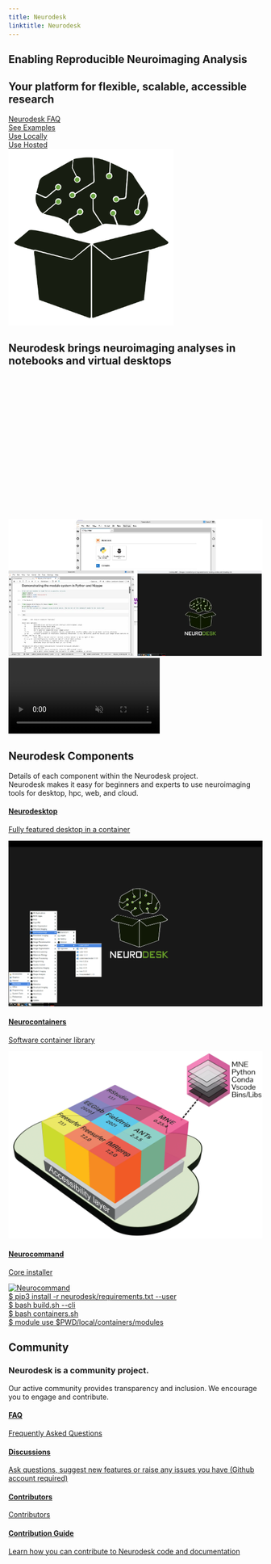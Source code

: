 ```yaml
---
title: Neurodesk
linktitle: Neurodesk
---
```


<section class="row td-box -bg-secondary justify-content-left h-auto col-big-desktop">
    <div class="container">
        <div class="row align-items-center">
            <div class="col-md-8 order-md-1 text-center">
                <h1 class="mt-0 mt-md-5 pb-2">Enabling Reproducible Neuroimaging Analysis</h1>
                <h2>Your platform for flexible, scalable, accessible research​</h2>
                <div class="mt-4 mb-5">
                    <div class="row g-4 justify-content-center">
                        <div class="col-10 col-sm-6">
                            <a class="btn btn-lg btn-light w-100 p-3" href="docs/support/faq/#what-is-neurodesk">
                                <i class="fa fa-question-circle"></i> Neurodesk FAQ
                            </a>
                        </div>
                        <div class="col-10 col-sm-6">
                            <a class="btn btn-lg btn-light w-100 p-3" href="https://neurodesk.org/example-notebooks/intro.html">
                                <i class="fa fa-book"></i> See Examples
                            </a>
                        </div>
                        <div class="col-10 col-sm-6">
                            <a class="btn btn-lg btn-light w-100 p-3" href="docs/getting-started/local/neurodeskapp/">
                                <i class="fa fa-laptop"></i> Use Locally
                            </a>
                        </div>
                        <div class="col-10 col-sm-6">
                            <a class="btn btn-lg btn-light w-100 p-3" href="docs/getting-started/hosted">
                                <i class="fa fa-cloud"></i> Use Hosted
                            </a>
                        </div>
                    </div>
                </div>
            </div>
            <div class="col-md-4 order-md-2 text-center">
                <img src="/static/favicons/neurodesk-logo.svg" style="height:350px; max-width:100%;" alt="Neurodesk logo" />
            </div>
        </div>
    </div>
</section>


<section class="container-fluid">
	<div class="row justify-content-center">
		<div class="col-12 text-center">
			<h1 class="mt-0 mt-md-5 pb-4">Neurodesk brings neuroimaging analyses in notebooks and virtual desktops</h1>
			<div class="position-relative" style="max-width: 1200px; margin: 0 auto;">
				<div style="padding-top: 56.25%; position: relative;">
					<img src="static/favicons/neurodesk.jpeg"
						class="w-100 h-100 position-absolute top-0 start-0 object-fit-contain"
						style="z-index: 1;"
						alt="Neurodesk overview placeholder">
					<video class="w-100 h-100 position-absolute top-0 start-0 object-fit-contain"
						style="z-index: 2;"
						autoplay muted loop
						onloadstart="this.previousElementSibling.style.display='none';">
						<source src="static/favicons/neurodesk.webm" type="video/webm">
						<source src="static/favicons/neurodesk.mp4" type="video/mp4">
						Your browser does not support the video tag.
					</video>
				</div>
			</div>
		</div>
	</div>
</section>

<section
  id="startup"
  class="row -bg-light justify-content-left h-auto col-big-desktop"
  style="
    background-image: url('/static/favicons/background-bottom.svg');
    background-repeat: no-repeat;
    background-position: bottom center;
    background-size: 100% auto;">
	<div class="td-box">
		<h2>Neurodesk Components</h2>
		<p class="lead mt-2">Details of each component within the Neurodesk project.<br /> Neurodesk makes it easy for
			beginners and experts to use neuroimaging tools for desktop, hpc, web, and cloud.</p>
	</div>
	<div class="component-start container-fluid py-3">
		<div class="row">
			<div class="col-12 col-xl-11 component-col">
				<div class="row justify-content-center">
					<div class="col-12 col-sm-10 col-md-4 col-lg-4 mb-3">
						<div class="component-card desktop d-flex flex-column h-100">
							<a class="component-click-btn text-decoration-none" href="/docs/getting-started/neurodesktop/">
								<div class="card-body">
										<i class="fa fa-window-maximize"></i>
									<h4 class="mt-2">Neurodesktop</h4>
									<p class="card-summary">Fully featured desktop in a container</p>
								</div>
								<div class="image-wrapper mt-2">
									<img src="/static/favicons/neurodesktop.png" alt="Neurodesktop" class="img-fluid shadow-sm" />
								</div>
							</a>
						</div>
					</div>
					<div class="col-12 col-sm-10 col-md-4 col-lg-4 mb-4">
						<div class="component-card containers d-flex flex-column">
							<a class="component-click-btn" href="/docs/getting-started/neurocontainers/">
								<div class="card-body">
									<i class="fas fa-layer-group"></i>
									<h4>Neurocontainers</h4>
									<p class="card-summary">Software container library</p>
								</div>
								<div class="image-wrapper mt-auto">
									<img src="/static/favicons/neurocontainer.png" alt="neurocontainer" class="img-fluid" />
								</div>
							</a>
						</div>
					</div>
					<div class="col-12 col-sm-10 col-md-4 col-lg-4 mb-4">
						<div class="component-card command d-flex flex-column">
							<a class="component-click-btn" href="/neurodesk.github.io/docs/getting-started/neurocommand/">
								<div class="card-body">
									<i class="fas fa-terminal"></i>
									<h4>Neurocommand</h4>
									<p class="card-summary">Core installer</p>
								</div>
								<div class="image-wrapper mt-auto">
									<img class="neurocommand img-fluid" src="/static/favicons/neurocommand.png"
										alt="Neurocommand" />
									<div class="fake">
										<div class=fakeMenu>
											<div class="fakeButtons fakeClose"></div>
											<div class="fakeButtons fakeMinimize"></div>
											<div class="fakeButtons fakeZoom"></div>
										</div>
										<div class="fakeScreen">
											<span class="typewriter type" style="--n:53">$ pip3 install -r
												neurodesk/requirements.txt --user</br />
												$ bash build.sh --cli</br />
												$ bash containers.sh</br />
												$ module use $PWD/local/containers/modules
											</span>
										</div>
									</div>
								</div>
							</a>
						</div>
					</div>
				</div>
			</div>
		</div>
	</div>
</section>

<section class="row -bg-secondary justify-content-left h-auto col-big-desktop">
	<div class="container-fluid community-start">
		<div class="row">
			<div class="col-10 col-sm-9 col-md-10 col-lg-3 col-xl-2 community-title">
				<h2>Community</h2>
				<h3>Neurodesk is a community project.</h3>
				<p class="lead mt-2">Our active community provides transparency and inclusion. We encourage you to
					engage and contribute.</p>
			</div>
			<div class="col-11 col-sm-11 col-md-10 col-lg-7 col-xl-8 community-col">
				<div class="row community">
					<div class="col-6 col-md-5 col-lg-6 col-xl-3">
						<div class="card community-card">
							<a href="docs/overview/faq/#what-is-neurodesk">
								<div class="card-body">
										<i class=" fas fa-question-circle"></i>
									<h4>FAQ</h4>
									<p class="card-summary">Frequently Asked Questions</p>
								</div>
							</a>
						</div>
					</div>
					<div class="col-6 col-md-5 col-lg-6 col-xl-3">
						<div class="card community-card">
							<a target="_blank" href="https://github.com/orgs/NeuroDesk/discussions">
								<div class="card-body">
									<i class="fa fa-envelope"></i>
									<h4>Discussions</h4>
									<p class="card-summary">Ask questions, suggest new features or raise any issues you
										have (Github account required)</p>
								</div>
							</a>
						</div>
					</div>
					<div class="col-6 col-md-5 col-lg-6 col-xl-3">
						<div class="card community-card">
							<a href="/developers/contributors">
								<div class="card-body">
									<i class="fa fa-users"></i>
									<h4>Contributors</h4>
									<p class="card-summary">Contributors</p>
								</div>
							</a>
						</div>
					</div>
					<div class="col-6 col-md-5 col-lg-6 col-xl-3">
						<div class="card community-card">
							<a href="/docs/overview/contribute">
								<div class="card-body">
									<i class="fa fa-code"></i>
									<h4>Contribution Guide</h4>
									<p class="card-summary">Learn how you can contribute to Neurodesk code and
										documentation</p>
								</div>
							</a>
						</div>
					</div>
				</div>
			</div>
		</div>
	</div>
</section>

<script src="/static/js/command.js"></script>
